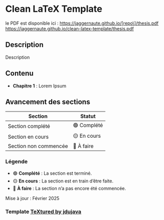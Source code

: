 # Clean LaTeX Template

le PDF est disponible ici :
https://jaggernaute.github.io/[repo\]/thesis.pdf
https://jaggernaute.github.io/clean-latex-template/thesis.pdf

## Description

Description

## Contenu

- **Chapitre 1** : Lorem Ipsum

## Avancement des sections

| Section | Statut |
|---------|--------|
| Section complété | 🟢 Complété |
| Section en cours | 🟡 En cours |
| Section non commencée | 🔴 À faire |

### Légende

- 🟢 **Complété** : La section est terminé.
- 🟡 **En cours** : La section est en train d’être faite.
- 🔴 **À faire** : La section n’a pas encore été commencée.

Mise à jour : Février 2025

### Template [TeXtured by jdujava](https://github.com/jdujava/TeXtured)
